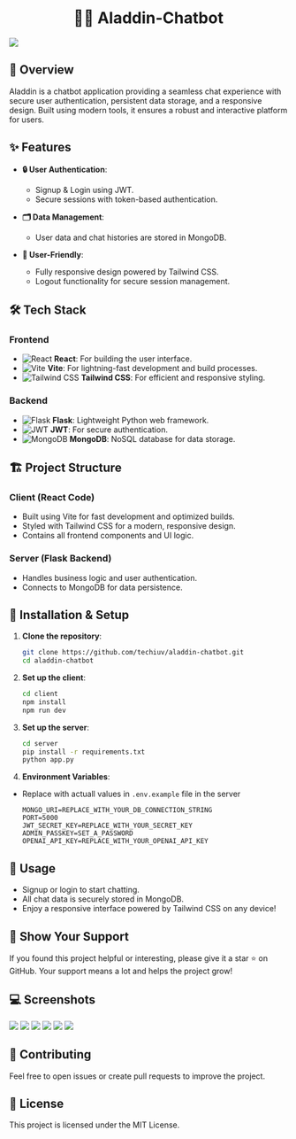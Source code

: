 <h1 align="center">🧞‍♂️ Aladdin-Chatbot</h1>

<img src="previews/IMG-20250119-WA0001.jpg"/>

## 🚀 Overview

Aladdin is a chatbot application providing a seamless chat experience with secure user authentication, persistent data storage, and a responsive design. Built using modern tools, it ensures a robust and interactive platform for users.

## ✨ Features

- **🔒 User Authentication**:

  - Signup & Login using JWT.
  - Secure sessions with token-based authentication.

- **🗂️ Data Management**:

  - User data and chat histories are stored in MongoDB.

- **📱 User-Friendly**:
  - Fully responsive design powered by Tailwind CSS.
  - Logout functionality for secure session management.

## 🛠️ Tech Stack

### **Frontend**

- ![React](https://img.shields.io/badge/-React-61DAFB?style=flat-square&logo=react&logoColor=white) **React**: For building the user interface.
- ![Vite](https://img.shields.io/badge/-Vite-646CFF?style=flat-square&logo=vite&logoColor=white) **Vite**: For lightning-fast development and build processes.
- ![Tailwind CSS](https://img.shields.io/badge/-Tailwind%20CSS-38B2AC?style=flat-square&logo=tailwind-css&logoColor=white) **Tailwind CSS**: For efficient and responsive styling.

### **Backend**

- ![Flask](https://img.shields.io/badge/-Flask-000000?style=flat-square&logo=flask&logoColor=white) **Flask**: Lightweight Python web framework.
- ![JWT](https://img.shields.io/badge/-JWT-000000?style=flat-square&logo=json-web-tokens&logoColor=white) **JWT**: For secure authentication.
- ![MongoDB](https://img.shields.io/badge/-MongoDB-47A248?style=flat-square&logo=mongodb&logoColor=white) **MongoDB**: NoSQL database for data storage.

## 🏗️ Project Structure

### **Client (React Code)**

- Built using Vite for fast development and optimized builds.
- Styled with Tailwind CSS for a modern, responsive design.
- Contains all frontend components and UI logic.

### **Server (Flask Backend)**

- Handles business logic and user authentication.
- Connects to MongoDB for data persistence.

## 🔧 Installation & Setup

1. **Clone the repository**:
   ```bash
   git clone https://github.com/techiuv/aladdin-chatbot.git
   cd aladdin-chatbot
   ```
2. **Set up the client**:
   ```bash
   cd client
   npm install
   npm run dev
   ```
3. **Set up the server**:

   ```bash
   cd server
   pip install -r requirements.txt
   python app.py

   ```

4. **Environment Variables**:

- Replace with actuall values in `.env.example` file in the server

  ```env
  MONGO_URI=REPLACE_WITH_YOUR_DB_CONNECTION_STRING
  PORT=5000
  JWT_SECRET_KEY=REPLACE_WITH_YOUR_SECRET_KEY
  ADMIN_PASSKEY=SET_A_PASSWORD
  OPENAI_API_KEY=REPLACE_WITH_YOUR_OPENAI_API_KEY
  ```

## 📜 Usage

- Signup or login to start chatting.
- All chat data is securely stored in MongoDB.
- Enjoy a responsive interface powered by Tailwind CSS on any device!

## 🌟 Show Your Support

If you found this project helpful or interesting, please give it a star ⭐ on GitHub. Your support means a lot and helps the project grow!

## 💻 Screenshots

<img src="previews/IMG-20250119-WA0005.jpg"/>
<img src="previews/IMG-20250119-WA0004.jpg"/>
<img src="previews/IMG-20250119-WA0000.jpg"/>
<img src="previews/IMG-20250119-WA0006.jpg"/>
<img src="previews/IMG-20250119-WA0002.jpg"/>
<img src="previews/IMG-20250119-WA0003.jpg"/>

## 🤝 Contributing

Feel free to open issues or create pull requests to improve the project.

## 📜 License

This project is licensed under the MIT License.
